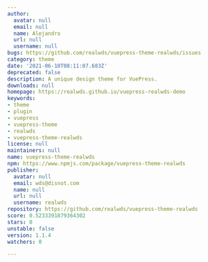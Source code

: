 ```yaml
---
author:
  avatar: null
  email: null
  name: Alejandro
  url: null
  username: null
bugs: https://github.com/realwds/vuepress-theme-realwds/issues
category: theme
date: '2021-06-10T08:11:07.683Z'
deprecated: false
description: A unique design theme for VuePress.
downloads: null
homepage: https://realwds.github.io/vuepress-realwds-demo
keywords:
- theme
- plugin
- vuepress
- vuepress-theme
- realwds
- vuepress-theme-realwds
license: null
maintainers: null
name: vuepress-theme-realwds
npm: https://www.npmjs.com/package/vuepress-theme-realwds
publisher:
  avatar: null
  email: wds@disnot.com
  name: null
  url: null
  username: realwds
repository: https://github.com/realwds/vuepress-theme-realwds
score: 0.5233391879364302
stars: 0
unstable: false
version: 1.1.4
watchers: 0

---
```


